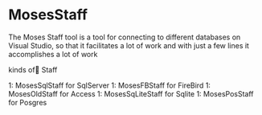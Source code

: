 # MosesStaff
The Moses Staff tool is a tool for connecting to different databases on Visual Studio, so that it facilitates a lot of work and with just a few lines it accomplishes a lot of work

kinds of ٍStaff

1: MosesSqlStaff for SqlServer
1: MosesFBStaff for FireBird
1: MosesOldStaff for Access
1: MosesSqLiteStaff for Sqlite
1: MosesPosStaff for Posgres

